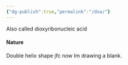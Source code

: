 ```yaml
---
{"dg-publish":true,"permalink":"/dna/"}
---
```


Also called dioxyribonucleic acid
#### Nature
Double helix shape
jfc now Im drawing a blank.

